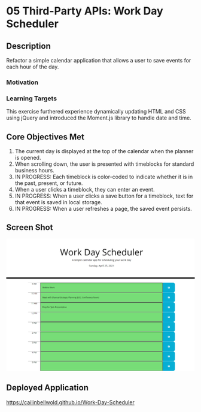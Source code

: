 # 05 Third-Party APIs: Work Day Scheduler

## Description

Refactor a simple calendar application that allows a user to save events for each hour of the day.

### Motivation

### Learning Targets
This exercise furthered experience dynamically updating HTML and CSS using jQuery and introduced the Moment.js library to handle date and time.

## Core Objectives Met

1. The current day is displayed at the top of the calendar when the planner is opened.
2. When scrolling down, the user is presented with timeblocks for standard business hours.
3. IN PROGRESS: Each timeblock is color-coded to indicate whether it is in the past, present, or future.
4. When a user clicks a timeblock, they can enter an event.
5. IN PROGRESS: When a user clicks a save button for a timeblock, text for that event is saved in local storage.
6. IN PROGRESS: When a user refreshes a page, the saved event persists. 

## Screen Shot

![My work day scheduler, including date, timeblocks, and save-buttons.](./images/Work-Day-Scheduler-Screenshot01.png)

## Deployed Application

https://cailinbellwold.github.io/Work-Day-Scheduler
#

